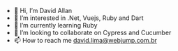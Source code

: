 - 👋 Hi, I’m David Allan
- 👀 I’m interested in .Net, Vuejs, Ruby and Dart
- 🌱 I’m currently learning Ruby
- 💞️ I’m looking to collaborate on Cypress and Cucumber
- 📫 How to reach me david.lima@webjump.com.br

<!---
davidwebjump/davidwebjump is a ✨ special ✨ repository because its `README.md` (this file) appears on your GitHub profile.
You can click the Preview link to take a look at your changes.
--->

